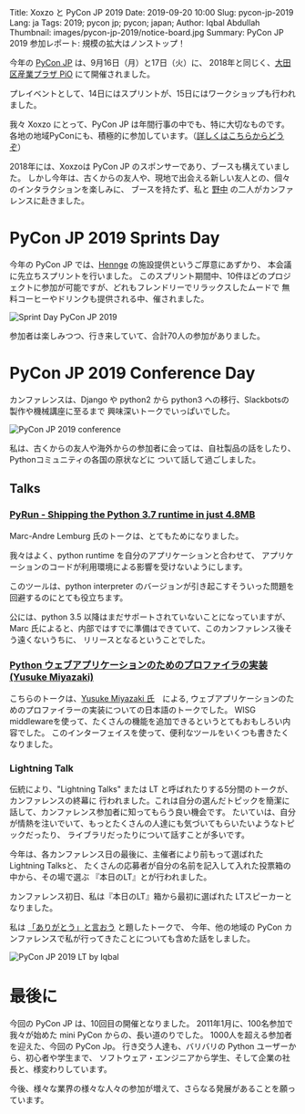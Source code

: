 Title: Xoxzo と PyCon JP 2019
Date: 2019-09-20 10:00 
Slug: pycon-jp-2019
Lang: ja
Tags: 2019; pycon jp; pycon; japan;
Author: Iqbal Abdullah
Thumbnail: images/pycon-jp-2019/notice-board.jpg
Summary: PyCon JP 2019 参加レポート: 規模の拡大はノンストップ！ 

今年の [PyCon JP](https://pycon.jp/2019/) は、9月16日（月）と17日（火）に、
2018年と同じく、[大田区産業プラザ PiO](https://www.pio-ota.net/) にて開催されました。

プレイベントとして、14日にはスプリントが、15日にはワークショップも行われました。

我々 Xoxzo にとって、PyCon JP は年間行事の中でも、特に大切なものです。
各地の地域PyConにも、積極的に参加しています。（[詳しくはこちらからどうぞ](https://blog.xoxzo.com/en/tag/pycon/index.html)）

2018年には、Xoxzoは PyCon JP のスポンサーであり、ブースも構えていました。
しかし今年は、古くからの友人や、現地で出会える新しい友人との、個々のインタラクションを楽しみに、
ブースを持たず、私と [野中](https://twitter.com/anonaka) の二人がカンファレンスに赴きました。

# PyCon JP 2019 Sprints Day

今年の PyCon JP では、[Hennge](https://hennge.com/jp/) の施設提供というご厚意にあずかり、
本会議に先立ちスプリントを行いました。
このスプリント期間中、10件ほどのプロジェクトに参加が可能ですが、どれもフレンドリーでリラックスしたムードで
無料コーヒーやドリンクも提供される中、催されました。

![Sprint Day PyCon JP 2019]({filename}/images/pycon-jp-2019/sprint-sat-collage.jpg)

参加者は楽しみつつ、行き来していて、合計70人の参加がありました。

# PyCon JP 2019 Conference Day

カンファレンスは、Django や python2 から python3 への移行、Slackbotsの製作や機械講座に至るまで
興味深いトークでいっぱいでした。

![PyCon JP 2019 conference]({filename}/images/pycon-jp-2019/pycon-collage-01.jpg)

私は、古くからの友人や海外からの参加者に会っては、自社製品の話をしたり、Pythonコミュニティの各国の原状などに
ついて話して過ごしました。


## Talks

### [PyRun - Shipping the Python 3.7 runtime in just 4.8MB](https://www.youtube.com/watch?v=fU-yR5PPI58)

Marc-Andre Lemburg 氏のトークは、とてもためになりました。

我々はよく、python runtime を自分のアプリケーションと合わせて、
アプリケーションのコードが利用環境による影響を受けないようにします。

このツールは、python interpreter のバージョンが引き起こすそういった問題を
回避するのにとても役立ちます。

公には、python 3.5 以降はまだサポートされていないことになっていますが、
Marc 氏によると、内部ではすでに準備はできていて、このカンファレンス後そう遠くないうちに、
リリースとなるということでした。

### [Python ウェブアプリケーションのためのプロファイラの実装(Yusuke Miyazaki)](https://www.youtube.com/watch?v=ojnVMGon5d4)

こちらのトークは、[Yusuke Miyazaki 氏](https://www.ymyzk.com/)　による,
ウェブアプリケーションのためのプロファイラーの実装についての日本語のトークでした。
WISG middlewareを使って、たくさんの機能を追加できるというとてもおもしろい内容でした。
このインターフェイスを使って、便利なツールをいくつも書きたくなりました。


### Lightning Talk

伝統により、"Lightning Talks" または LT と呼ばれたりする5分間のトークが、カンファレンスの終幕に
行われました。これは自分の選んだトピックを簡潔に話して、カンファレンス参加者に知ってもらう良い機会です。
たいていは、自分が情熱を注いでいて、もっとたくさんの人達にも気づいてもらいたいようなトピックだったり、
ライブラリだったりについて話すことが多いです。

今年は、各カンファレンス日の最後に、主催者により前もって選ばれた Lightning Talksと、
たくさんの応募者が自分の名前を記入して入れた投票箱の中から、その場で選ぶ 『本日のLT』とが行われました。

カンファレンス初日、私は『本日のLT』箱から最初に選ばれた LTスピーカーとなりました。

私は [「ありがとう」と言おう](https://www.slideshare.net/xoxzo/pycon-jp-2019-lt) と題したトークで、
今年、他の地域の PyCon カンファレンスで私が行ってきたことについても含めた話をしました。

![PyCon JP 2019 LT by Iqbal]({filename}/images/pycon-jp-2019/lt-iqbal-collage.jpg)

# 最後に

今回の PyCon JP は、10回目の開催となりました。
2011年1月に、100名参加で我々が始めた mini PyCon からの、長い道のりでした。
1000人を超える参加者を迎えた、今回の PyCon Jp。
行き交う人達も、バリバリの Python ユーザーから、初心者や学生まで、
ソフトウェア・エンジニアから学生、そして企業の社長と、様変わりしています。

今後、様々な業界の様々な人々の参加が増えて、さらなる発展があることを願っています。
